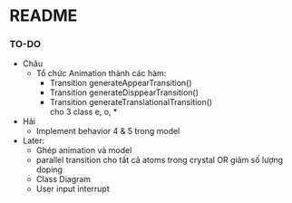 # README #

### TO-DO ###

* Châu  
	* Tổ chức Animation thành các hàm:
		- Transition generateAppearTransition()
		- Transition generateDisppearTransition()
		- Transition generateTranslationalTransition()  
	cho 3 class e, o, *
* Hải
	* Implement behavior 4 & 5 trong model
* Later:
	* Ghép animation và model
	* parallel transition cho tất cả atoms trong crystal OR giảm số lượng doping
	* Class Diagram
	* User input interrupt

